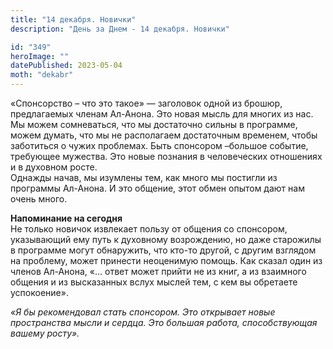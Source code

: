 ```yaml
---
title: "14 декабря. Новички"
description: "День за Днем - 14 декабря. Новички"

id: "349"
heroImage: ""
datePublished: 2023-05-04
moth: "dekabr"
---
```


«Спонсорство – что это такое» — заголовок одной из брошюр, предлагаемых членам
Ал-Анона. Это новая мысль для многих из нас. Мы можем сомневаться, что мы
достаточно сильны в программе, можем думать, что мы не располагаем достаточным
временем, чтобы заботиться о чужих проблемах. Быть спонсором –большое событие,
требующее мужества. Это новые познания в человеческих отношениях и в духовном
росте.  
Однажды начав, мы изумлены тем, как много мы постигли из программы Ал-Анона. И
это общение, этот обмен опытом дают нам очень много.

**Напоминание на сегодня**  
Не только новичок извлекает пользу от общения со спонсором, указывающий ему
путь к духовному возрождению, но даже старожилы в программе могут обнаружить,
что кто-то другой, с другим взглядом на проблему, может принести неоценимую
помощь. Как сказал один из членов Ал-Анона, «… ответ может прийти не из книг,
а из взаимного общения и из высказанных вслух мыслей тем, с кем вы обретаете
успокоение».

_«Я бы рекомендовал стать спонсором. Это открывает новые пространства мысли и
сердца. Это большая работа, способствующая вашему росту»._
